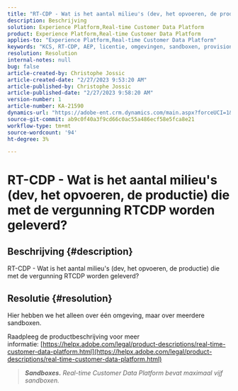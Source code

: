 ```yaml
---
title: "RT-CDP - Wat is het aantal milieu's (dev, het opvoeren, de productie) die met de vergunning RTCDP worden geleverd?"
description: Beschrijving
solution: Experience Platform,Real-time Customer Data Platform
product: Experience Platform,Real-time Customer Data Platform
applies-to: "Experience Platform,Real-time Customer Data Platform"
keywords: "KCS, RT-CDP, AEP, licentie, omgevingen, sandboxen, provisioning"
resolution: Resolution
internal-notes: null
bug: false
article-created-by: Christophe Jossic
article-created-date: "2/27/2023 9:53:20 AM"
article-published-by: Christophe Jossic
article-published-date: "2/27/2023 9:58:20 AM"
version-number: 1
article-number: KA-21590
dynamics-url: "https://adobe-ent.crm.dynamics.com/main.aspx?forceUCI=1&pagetype=entityrecord&etn=knowledgearticle&id=3fdd448f-84b6-ed11-83fe-6045bd006a22"
source-git-commit: ab9c0f40a3f9cd66c0ac55a486ecf58e5fca8e21
workflow-type: tm+mt
source-wordcount: '94'
ht-degree: 3%

---
```


# RT-CDP - Wat is het aantal milieu&#39;s (dev, het opvoeren, de productie) die met de vergunning RTCDP worden geleverd?

## Beschrijving {#description}

RT-CDP - Wat is het aantal milieu&#39;s (dev, het opvoeren, de productie) die met de vergunning RTCDP worden geleverd?

## Resolutie {#resolution}


Hier hebben we het alleen over één omgeving, maar over meerdere sandboxen.

Raadpleeg de productbeschrijving voor meer informatie: [https://helpx.adobe.com/legal/product-descriptions/real-time-customer-data-platform.html](https://helpx.adobe.com/legal/product-descriptions/real-time-customer-data-platform.html)


> <b>*Sandboxes.</b> Real-time Customer Data Platform bevat maximaal vijf sandboxen.*

